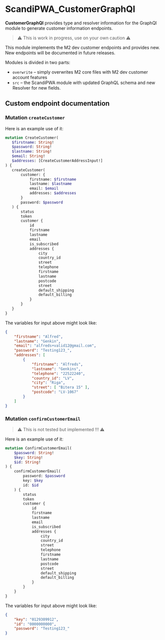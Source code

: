 # ScandiPWA_CustomerGraphQl

**CustomerGraphQl** provides type and resolver information for the GraphQl module
to generate customer information endpoints. 

> ⚠️ This is work in progress, use on your own caution ⚠️

This module implements the M2 dev customer endpoints and provides new.
New endpoints will be documented in future releases.

Modules is divided in two parts:
- `overwrite` – simply overwrites M2 core files with M2 dev customer account features
- `src` – the ScandiPWA module with updated GraphQL schema and new Resolver for new fields.

## Custom endpoint documentation

### Mutation `createCustomer`

Here is an example use of it:

 ```graphql
mutation CreateCustomer(
    $firstname: String!
    $password: String!
    $lastname: String!
    $email: String!
    $addresses: [CreateCustomerAddressInput!]
) {
    createCustomer(
        customer: {
            firstname: $firstname
            lastname: $lastname
            email: $email
            addresses: $addresses
        }
        password: $password
    ) {
        status
        token
        customer {
            id
            firstname
            lastname
            email
            is_subscribed
            addresses {
                city
                country_id
                street
                telephone
                firstname
                lastname
                postcode
                street
                default_shipping
                default_billing
            }
        }
    }
}
```

The variables for input above might look like:

```json
{
    "firstname": "Alfred",
    "lastname": "Genkin",
    "email": "alfreds+valid12@gmail.com",
    "password": "Testing123_",
    "addresses": [
        {
            "firstname": "Alfreds",
            "lastname": "Genkins",
            "telephone": "22522240",
            "country_id": "LV",
            "city": "Riga",      
            "street": [ "Bitera 15" ],
            "postcode": "LV-1067"
        }
    ]
}
```

### Mutation `confirmCustomerEmail`

> ⚠️ This is not tested but implemented !!! ⚠️

Here is an example use of it:

```graphql
mutation ConfirmCustomerEmail(
    $password: String!
    $key: String!
    $id: String!
) {
    confirmCustomerEmail(
        password: $password
        key: $key
        id: $id
    ) {
        status
        token
        customer {
            id
            firstname
            lastname
            email
            is_subscribed
            addresses {
                city
                country_id
                street
                telephone
                firstname
                lastname
                postcode
                street
                default_shipping
                default_billing
            }
        }
    }
}
```

The variables for input above might look like:

```json
{
    "key": "0129309912",
    "id": "0000000000",
    "password": "Testing123_"
}
```